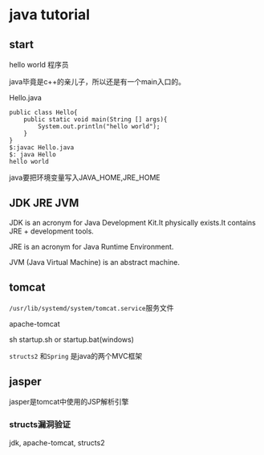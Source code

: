 # java tutorial

## start

hello world 程序员

java毕竟是c++的亲儿子，所以还是有一个main入口的。


Hello.java
```
public class Hello{
    public static void main(String [] args){
        System.out.println("hello world");
    }
}
$:javac Hello.java
$: java Hello
hello world
```


java要把环境变量写入JAVA_HOME,JRE_HOME

## JDK JRE JVM

JDK is an acronym for Java Development Kit.It physically exists.It contains JRE + development tools.

JRE is an acronym for Java Runtime Environment.

JVM (Java Virtual Machine) is an abstract machine.

## tomcat

`/usr/lib/systemd/system/tomcat.service`服务文件

apache-tomcat

sh startup.sh or startup.bat(windows)

`structs2` 和`Spring` 是java的两个MVC框架
## jasper
jasper是tomcat中使用的JSP解析引擎


### structs漏洞验证
jdk, apache-tomcat, structs2


